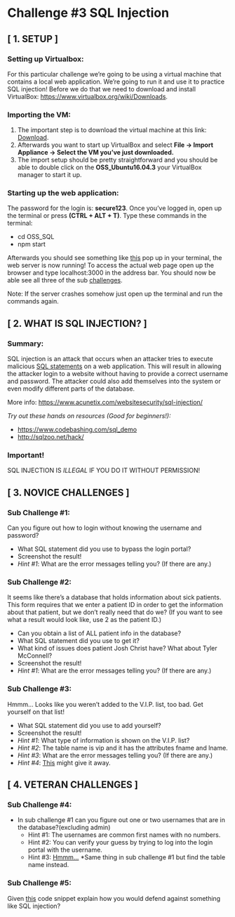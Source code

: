 
# Challenge #3 SQL Injection

## [ 1. SETUP ]

### Setting up Virtualbox:
For this particular challenge we’re going to be using a virtual machine that contains a local web application. We’re going to run it and use it to practice SQL injection! Before we do that we need to download and install VirtualBox: https://www.virtualbox.org/wiki/Downloads.

### Importing the VM: 
1. The important step is to download the virtual machine at this link: [Download](https://www.dropbox.com/s/u9odw1myr3owqxh/OSS_Ubuntu16.04.3.zip?dl=0). 
2. Afterwards you want to start up VirtualBox and select **File -> Import Appliance -> Select the VM you’ve just downloaded.** 
3. The import setup should be pretty straightforward and you should be able to double click on the **OSS_Ubuntu16.04.3** your VirtualBox manager to start it up.

### Starting up the web application:
The password for the login is: **secure123**. Once you’ve logged in, open up the terminal or press **(CTRL + ALT + T)**. Type these commands in the terminal:
* cd OSS_SQL
* npm start

Afterwards you should see something like [this](https://i.imgur.com/kGcXWoY.png) pop up in your terminal, the web server is now running! To access the actual web page open up the browser and type localhost:3000 in the address bar. You should now be able see all three of the sub [challenges](https://i.imgur.com/eBhJ65A.png).

Note: If the server crashes somehow just open up the terminal and run the commands again.


## [ 2. WHAT IS SQL INJECTION? ]

### Summary: 
SQL injection is an attack that occurs when an attacker tries to execute malicious [SQL statements](https://www.w3schools.com/sql/sql_syntax.asp) on a web application. This will result in allowing the attacker login to a website without having to provide a correct username and password. The attacker could also add themselves into the system or even modify different parts of the database.

More info: https://www.acunetix.com/websitesecurity/sql-injection/

*Try out these hands on resources (Good for beginners!):*
* https://www.codebashing.com/sql_demo
* http://sqlzoo.net/hack/


### Important!
SQL INJECTION IS *ILLEGAL* IF YOU DO IT WITHOUT PERMISSION!

## [ 3. NOVICE CHALLENGES ]

### Sub Challenge #1: 
Can you figure out how to login without knowing the username and password?
* What SQL statement did you use to bypass the login portal?
* Screenshot the result!
* *Hint #1*: What are the error messages telling you? (If there are any.)

### Sub Challenge #2:
It seems like there’s a database that holds information about sick patients. This form requires that we enter a patient ID in order to get the information about that patient, but we don’t really need that do we? (If you want to see what a result would look like, use 2 as the patient ID.)
* Can you obtain a list of ALL patient info in the database?
* What SQL statement did you use to get it?
* What kind of issues does patient Josh Christ have? What about Tyler McConnell?
* Screenshot the result!
* *Hint #1*: What are the error messages telling you? (If there are any.)

### Sub Challenge #3:
Hmmm… Looks like you weren’t added to the V.I.P. list, too bad. 
Get yourself on that list!
* What SQL statement did you use to add yourself?
* Screenshot the result!
* *Hint #1*: What type of information is shown on the V.I.P. list?
* *Hint #2*: The table name is vip and it has the attributes fname and lname.
* *Hint #3*: What are the error messages telling you? (If there are any.)
* *Hint #4*: [This](https://www.w3schools.com/sql/sql_insert.asp) might give it away. 


## [ 4. VETERAN CHALLENGES ]

### Sub Challenge #4:
* In sub challenge #1 can you figure out one or two usernames that are in the database?(excluding admin)
  * Hint #1: The usernames are common first names with no numbers.
  * Hint #2: You can verify your guess by trying to log into the login portal with the username.
  * Hint #3: [Hmmm…](http://sqlzoo.net/hack/20user.htm)
*Same thing in sub challenge #1 but find the table name instead.

### Sub Challenge #5:
Given [this](https://i.imgur.com/dmuq59N.png) code snippet explain how you would defend against something like SQL injection?

